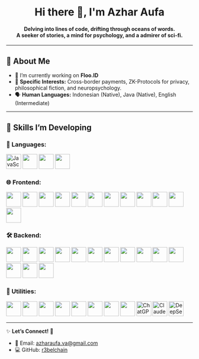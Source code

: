 <h1 align="center">Hi there 👋, I'm Azhar Aufa</h1>
<h4 align="center">
  Delving into lines of code, drifting through oceans of words. <br>
  A seeker of stories, a mind for psychology, and a admirer of sci-fi.
</h4>

---

## 🌟 About Me  
- 🔭 I’m currently working on **Floo.ID**
- 🌱 **Specific Interests:** Cross-border payments, ZK-Protocols for privacy, philosophical fiction, and neuropsychology.
- 🗣️ **Human Languages:** Indonesian (Native), Java (Native), English (Intermediate)

---

## 🚀 Skills I’m Developing

### 🧠 Languages:  
<p align="left">
  <img src="https://cdn.jsdelivr.net/gh/devicons/devicon/icons/javascript/javascript-original.svg" alt="JavaScript" width="40" height="40"/>
  <img src="https://cdn.jsdelivr.net/gh/devicons/devicon@latest/icons/solidity/solidity-plain.svg" width="40" height="40"/>
  <img src="https://cdn.jsdelivr.net/gh/devicons/devicon@latest/icons/bash/bash-original.svg" width="40" height="40"/>
  <img src="https://cdn.jsdelivr.net/gh/devicons/devicon@latest/icons/powershell/powershell-original.svg" width="40" height="40"/>
</p>  

### 🌐 Frontend:  
<p align="left">
   <img src="https://cdn.jsdelivr.net/gh/devicons/devicon@latest/icons/react/react-original.svg" width="40" height="40"/>
  <img src="https://cdn.jsdelivr.net/gh/devicons/devicon@latest/icons/vuejs/vuejs-original.svg" width="40" height="40"/>
 <img src="https://cdn.jsdelivr.net/gh/devicons/devicon@latest/icons/nextjs/nextjs-original.svg" width="40" height="40"/>
  <img src="https://cdn.jsdelivr.net/gh/devicons/devicon@latest/icons/angular/angular-original.svg" width="40" height="40"/>        
  <img src="https://cdn.jsdelivr.net/gh/devicons/devicon@latest/icons/jquery/jquery-original-wordmark.svg" width="40" height="40"/>
  <img src="https://cdn.jsdelivr.net/gh/devicons/devicon@latest/icons/axios/axios-plain-wordmark.svg" width="40" height="40"/>
  <img src="https://cdn.jsdelivr.net/gh/devicons/devicon@latest/icons/tailwindcss/tailwindcss-original.svg" width="40" height="40"/>
  <img src="https://cdn.jsdelivr.net/gh/devicons/devicon@latest/icons/framermotion/framermotion-original-wordmark.svg" width="40" height="40"/>
  <img src="https://cdn.jsdelivr.net/gh/devicons/devicon@latest/icons/bootstrap/bootstrap-original.svg" width="40" height="40"/>
  <img src="https://cdn.jsdelivr.net/gh/devicons/devicon@latest/icons/redux/redux-original.svg" width="40" height="40"/>
  <img src="https://cdn.jsdelivr.net/gh/devicons/devicon@latest/icons/materialui/materialui-plain.svg" width="40" height="40"/>
  <img src="https://cdn.jsdelivr.net/gh/devicons/devicon@latest/icons/svelte/svelte-original.svg" width="40" height="40"/>
</p>
 
### 🛠️ Backend: 
<p align="left">
<img src="https://cdn.jsdelivr.net/gh/devicons/devicon@latest/icons/nodejs/nodejs-original-wordmark.svg" width="40" height="40"/>
<img src="https://cdn.jsdelivr.net/gh/devicons/devicon@latest/icons/nodemon/nodemon-original.svg" width="40" height="40"/>            
  <img src="https://cdn.jsdelivr.net/gh/devicons/devicon@latest/icons/express/express-original.svg" width="40" height="40"/>
            <img src="https://cdn.jsdelivr.net/gh/devicons/devicon@latest/icons/graphql/graphql-plain-wordmark.svg" width="40" height="40"/>
            <img src="https://cdn.jsdelivr.net/gh/devicons/devicon@latest/icons/grpc/grpc-original.svg" width="40" height="40"/>
            <img src="https://cdn.jsdelivr.net/gh/devicons/devicon@latest/icons/docker/docker-original.svg" width="40" height="40"/>
            <img src="https://cdn.jsdelivr.net/gh/devicons/devicon@latest/icons/kubernetes/kubernetes-original.svg" width="40" height="40"/> 
            <img src="https://cdn.jsdelivr.net/gh/devicons/devicon@latest/icons/vercel/vercel-original-wordmark.svg" width="40" height="40"/>
            <img src="https://cdn.jsdelivr.net/gh/devicons/devicon@latest/icons/heroku/heroku-plain.svg" width="40" height="40"/>
            <img src="https://cdn.jsdelivr.net/gh/devicons/devicon@latest/icons/oauth/oauth-original.svg" width="40" height="40"/>
            <img src="https://cdn.jsdelivr.net/gh/devicons/devicon@latest/icons/mongodb/mongodb-plain-wordmark.svg" width="40" height="40"/>
            <img src="https://cdn.jsdelivr.net/gh/devicons/devicon@latest/icons/postgresql/postgresql-original-wordmark.svg" width="40" height="40"/>
            <img src="https://cdn.jsdelivr.net/gh/devicons/devicon@latest/icons/mysql/mysql-original-wordmark.svg" width="40" height="40"/>
            <img src="https://cdn.jsdelivr.net/gh/devicons/devicon@latest/icons/redis/redis-original.svg" width="40" height="40"/>
</p>

### 🧰 Utilities: 
<p align="left">
 <img src="https://cdn.jsdelivr.net/gh/devicons/devicon@latest/icons/git/git-original.svg" width="40" height="40"/>
  <img src="https://cdn.jsdelivr.net/gh/devicons/devicon@latest/icons/github/github-original-wordmark.svg" width="40" height="40"/>        
            <img src="https://cdn.jsdelivr.net/gh/devicons/devicon@latest/icons/vscode/vscode-original.svg" width="40" height="40"/>
            <img src="https://cdn.jsdelivr.net/gh/devicons/devicon@latest/icons/postman/postman-original.svg" width="40" height="40"/>
            <img src="https://cdn.jsdelivr.net/gh/devicons/devicon@latest/icons/jira/jira-original.svg" width="40" height="40"/>
            <img src="https://cdn.jsdelivr.net/gh/devicons/devicon@latest/icons/confluence/confluence-original.svg" width="40" height="40"/>
            <img src="https://cdn.jsdelivr.net/gh/devicons/devicon@latest/icons/notion/notion-original.svg" width="40" height="40"/>
            <img src="https://cdn.jsdelivr.net/gh/devicons/devicon@latest/icons/slack/slack-original.svg" width="40" height="40"/>
          <img src="https://upload.wikimedia.org/wikipedia/commons/0/04/ChatGPT_logo.svg" alt="ChatGPT Logo" width="40" height="40"/>
          <img src="https://uxwing.com/wp-content/themes/uxwing/download/brands-and-social-media/claude-ai-icon.png" alt="Claude AI Logo" width="40" height="40">
          <img src="https://img.icons8.com/?size=100&id=BXsdQPYarISt&format=png&color=228BE6" alt="DeepSeek Logo" width="40" height="40"/>

</p>


---

✨ **Let’s Connect!** 🚀  

- 📧 Email: [azharaufa.va@gmail.com](mailto:azharaufa.va@gmail.com)  
- 💻 GitHub: [r3belchain](https://github.com/r3belchain)  
